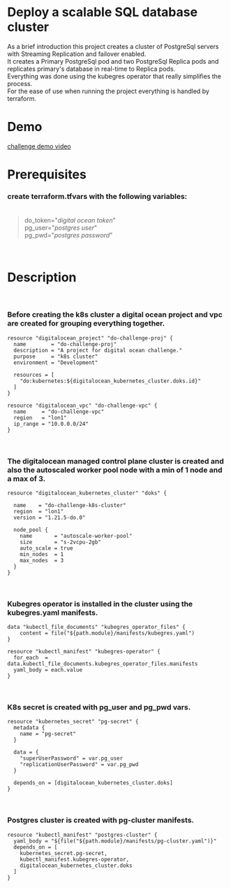 # Deploy a scalable SQL database cluster

As a brief introduction this project creates a cluster of PostgreSql servers with Streaming Replication and failover enabled. <br>
It creates a Primary PostgreSql pod and two PostgreSql Replica pods and replicates primary's database in real-time to Replica pods. <br>
Everything was done using the kubegres operator that really simplifies the process. <br>
For the ease of use when running the project everything is handled by terraform.

# Demo

[challenge demo video](https://youtu.be/koBWFi_xLzA)

# Prerequisites

### **create terraform.tfvars with the following variables:** <br><br>

> do_token="*digital ocean token*"  
> pg_user="*postgres user*"  
> pg_pwd="*postgres password*"  

<br>

# Description

<br>

### **Before creating the k8s cluster a digital ocean project and vpc are created for grouping everything together.**

```
resource "digitalocean_project" "do-challenge-proj" {
  name        = "do-challenge-proj"
  description = "A project for digital ocean challenge."
  purpose     = "k8s cluster"
  environment = "Development"

  resources = [
    "do:kubernetes:${digitalocean_kubernetes_cluster.doks.id}"
  ]
}

resource "digitalocean_vpc" "do-challenge-vpc" {
  name     = "do-challenge-vpc"
  region   = "lon1"
  ip_range = "10.0.0.0/24"
}
```
<br>

### **The digitalocean managed control plane cluster is created and also the autoscaled worker pool node with a min of 1 node and a max of 3.**

```
resource "digitalocean_kubernetes_cluster" "doks" {

  name    = "do-challenge-k8s-cluster"
  region  = "lon1"
  version = "1.21.5-do.0"

  node_pool {
    name       = "autoscale-worker-pool"
    size       = "s-2vcpu-2gb"
    auto_scale = true
    min_nodes  = 1
    max_nodes  = 3
  }
}
```
<br>

### **Kubegres operator is installed in the cluster using the kubegres.yaml manifests.**

```
data "kubectl_file_documents" "kubegres_operator_files" {
    content = file("${path.module}/manifests/kubegres.yaml")
}

resource "kubectl_manifest" "kubegres-operator" {
  for_each  = data.kubectl_file_documents.kubegres_operator_files.manifests
  yaml_body = each.value
}
```
<br>

### **K8s secret is created with pg_user and pg_pwd vars.**

```
resource "kubernetes_secret" "pg-secret" {
  metadata {
    name = "pg-secret"
  }

  data = {
    "superUserPassword" = var.pg_user
    "replicationUserPassword" = var.pg_pwd
  }

  depends_on = [digitalocean_kubernetes_cluster.doks]
}
```
<br>

### **Postgres cluster is created with pg-cluster manifests.**

```
resource "kubectl_manifest" "postgres-cluster" {
  yaml_body = "${file("${path.module}/manifests/pg-cluster.yaml")}"
  depends_on = [
    kubernetes_secret.pg-secret,
    kubectl_manifest.kubegres-operator,
    digitalocean_kubernetes_cluster.doks
  ]
}
```
